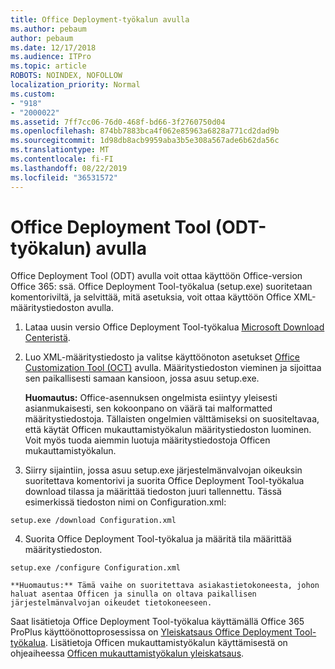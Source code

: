 ```yaml
---
title: Office Deployment-työkalun avulla
ms.author: pebaum
author: pebaum
ms.date: 12/17/2018
ms.audience: ITPro
ms.topic: article
ROBOTS: NOINDEX, NOFOLLOW
localization_priority: Normal
ms.custom:
- "918"
- "2000022"
ms.assetid: 7ff7cc06-76d0-468f-bd66-3f2760750d04
ms.openlocfilehash: 874bb7883bca4f062e85963a6828a771cd2dad9b
ms.sourcegitcommit: 1d98db8acb9959aba3b5e308a567ade6b62da56c
ms.translationtype: MT
ms.contentlocale: fi-FI
ms.lasthandoff: 08/22/2019
ms.locfileid: "36531572"
---
```

# <a name="using-the-office-deployment-tool-odt"></a>Office Deployment Tool (ODT-työkalun) avulla

Office Deployment Tool (ODT) avulla voit ottaa käyttöön Office-version Office 365: ssä. Office Deployment Tool-työkalua (setup.exe) suoritetaan komentoriviltä, ja selvittää, mitä asetuksia, voit ottaa käyttöön Office XML-määritystiedoston avulla.
  
1. Lataa uusin versio Office Deployment Tool-työkalua [Microsoft Download Centeristä](http://go.microsoft.com/fwlink/p/?LinkID=626065).

2. Luo XML-määritystiedosto ja valitse käyttöönoton asetukset [Office Customization Tool (OCT)](https://config.office.com) avulla. Määritystiedoston vieminen ja sijoittaa sen paikallisesti samaan kansioon, jossa asuu setup.exe.

    **Huomautus:** Office-asennuksen ongelmista esiintyy yleisesti asianmukaisesti, sen kokoonpano on väärä tai malformatted määritystiedostoja. Tällaisten ongelmien välttämiseksi on suositeltavaa, että käytät Officen mukauttamistyökalun määritystiedoston luominen. Voit myös tuoda aiemmin luotuja määritystiedostoja Officen mukauttamistyökalun.

3. Siirry sijaintiin, jossa asuu setup.exe järjestelmänvalvojan oikeuksin suoritettava komentorivi ja suorita Office Deployment Tool-työkalua download tilassa ja määrittää tiedoston juuri tallennettu. Tässä esimerkissä tiedoston nimi on Configuration.xml:
    
  ```
  setup.exe /download Configuration.xml  
  ```

4. Suorita Office Deployment Tool-työkalua ja määritä tila määrittää määritystiedoston.
    
  ```
  setup.exe /configure Configuration.xml
  ```

    **Huomautus:** Tämä vaihe on suoritettava asiakastietokoneesta, johon haluat asentaa Officen ja sinulla on oltava paikallisen järjestelmänvalvojan oikeudet tietokoneeseen.

Saat lisätietoja Office Deployment Tool-työkalua käyttämällä Office 365 ProPlus käyttöönottoprosessissa on [Yleiskatsaus Office Deployment Tool-työkalua](https://docs.microsoft.com/deployoffice/overview-of-the-office-2016-deployment-tool). Lisätietoja Officen mukauttamistyökalun käyttämisestä on ohjeaiheessa [Officen mukauttamistyökalun yleiskatsaus](https://docs.microsoft.com/DeployOffice/overview-of-the-office-customization-tool-for-click-to-run).
